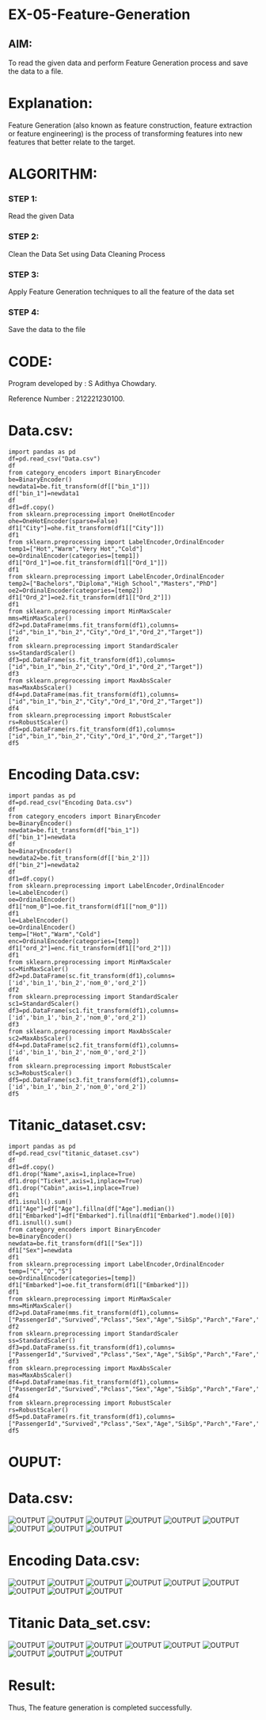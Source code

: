 # EX-05-Feature-Generation


## AIM:
To read the given data and perform Feature Generation process and save the data to a file. 

# Explanation:
Feature Generation (also known as feature construction, feature extraction or feature engineering) is the process of transforming features into new features that better relate to the target.
 

# ALGORITHM:
### STEP 1:
Read the given Data
### STEP 2:
Clean the Data Set using Data Cleaning Process
### STEP 3:
Apply Feature Generation techniques to all the feature of the data set
### STEP 4:
Save the data to the file


# CODE:
Program developed by : S Adithya Chowdary.

Reference Number : 212221230100.
# Data.csv:
~~~
import pandas as pd
df=pd.read_csv("Data.csv")
df
from category_encoders import BinaryEncoder
be=BinaryEncoder()
newdata1=be.fit_transform(df[["bin_1"]])
df["bin_1"]=newdata1
df
df1=df.copy()
from sklearn.preprocessing import OneHotEncoder
ohe=OneHotEncoder(sparse=False)
df1["City"]=ohe.fit_transform(df1[["City"]])
df1
from sklearn.preprocessing import LabelEncoder,OrdinalEncoder
temp1=["Hot","Warm","Very Hot","Cold"]
oe=OrdinalEncoder(categories=[temp1])
df1["Ord_1"]=oe.fit_transform(df1[["Ord_1"]])
df1
from sklearn.preprocessing import LabelEncoder,OrdinalEncoder
temp2=["Bachelors","Diploma","High School","Masters","PhD"]
oe2=OrdinalEncoder(categories=[temp2])
df1["Ord_2"]=oe2.fit_transform(df1[["Ord_2"]])
df1
from sklearn.preprocessing import MinMaxScaler
mms=MinMaxScaler()
df2=pd.DataFrame(mms.fit_transform(df1),columns=["id","bin_1","bin_2","City","Ord_1","Ord_2","Target"])
df2
from sklearn.preprocessing import StandardScaler
ss=StandardScaler()
df3=pd.DataFrame(ss.fit_transform(df1),columns=["id","bin_1","bin_2","City","Ord_1","Ord_2","Target"])
df3
from sklearn.preprocessing import MaxAbsScaler
mas=MaxAbsScaler()
df4=pd.DataFrame(mas.fit_transform(df1),columns=["id","bin_1","bin_2","City","Ord_1","Ord_2","Target"])
df4
from sklearn.preprocessing import RobustScaler
rs=RobustScaler()
df5=pd.DataFrame(rs.fit_transform(df1),columns=["id","bin_1","bin_2","City","Ord_1","Ord_2","Target"])
df5
~~~
# Encoding Data.csv:
~~~
import pandas as pd
df=pd.read_csv("Encoding Data.csv")
df
from category_encoders import BinaryEncoder
be=BinaryEncoder()
newdata=be.fit_transform(df["bin_1"])
df["bin_1"]=newdata
df
be=BinaryEncoder()
newdata2=be.fit_transform(df[['bin_2']])
df["bin_2"]=newdata2
df
df1=df.copy()
from sklearn.preprocessing import LabelEncoder,OrdinalEncoder
le=LabelEncoder()
oe=OrdinalEncoder()
df1["nom_0"]=oe.fit_transform(df1[["nom_0"]])
df1
le=LabelEncoder()
oe=OrdinalEncoder()
temp=["Hot","Warm","Cold"]
enc=OrdinalEncoder(categories=[temp])
df1["ord_2"]=enc.fit_transform(df1[["ord_2"]])
df1
from sklearn.preprocessing import MinMaxScaler
sc=MinMaxScaler()
df2=pd.DataFrame(sc.fit_transform(df1),columns=['id','bin_1','bin_2','nom_0','ord_2'])
df2
from sklearn.preprocessing import StandardScaler
sc1=StandardScaler()
df3=pd.DataFrame(sc1.fit_transform(df1),columns=['id','bin_1','bin_2','nom_0','ord_2'])
df3
from sklearn.preprocessing import MaxAbsScaler
sc2=MaxAbsScaler()
df4=pd.DataFrame(sc2.fit_transform(df1),columns=['id','bin_1','bin_2','nom_0','ord_2'])
df4
from sklearn.preprocessing import RobustScaler
sc3=RobustScaler()
df5=pd.DataFrame(sc3.fit_transform(df1),columns=['id','bin_1','bin_2','nom_0','ord_2'])
df5
~~~
# Titanic_dataset.csv:
~~~
import pandas as pd
df=pd.read_csv("titanic_dataset.csv")
df
df1=df.copy()
df1.drop("Name",axis=1,inplace=True)
df1.drop("Ticket",axis=1,inplace=True)
df1.drop("Cabin",axis=1,inplace=True)
df1
df1.isnull().sum()
df1["Age"]=df["Age"].fillna(df["Age"].median())
df1["Embarked"]=df["Embarked"].fillna(df1["Embarked"].mode()[0])
df1.isnull().sum()
from category_encoders import BinaryEncoder
be=BinaryEncoder()
newdata=be.fit_transform(df1[["Sex"]])
df1["Sex"]=newdata
df1
from sklearn.preprocessing import LabelEncoder,OrdinalEncoder
temp=["C","Q","S"]
oe=OrdinalEncoder(categories=[temp])
df1["Embarked"]=oe.fit_transform(df1[["Embarked"]])
df1
from sklearn.preprocessing import MinMaxScaler
mms=MinMaxScaler()
df2=pd.DataFrame(mms.fit_transform(df1),columns=["PassengerId","Survived","Pclass","Sex","Age","SibSp","Parch","Fare","Embarked"])
df2
from sklearn.preprocessing import StandardScaler
ss=StandardScaler()
df3=pd.DataFrame(ss.fit_transform(df1),columns=["PassengerId","Survived","Pclass","Sex","Age","SibSp","Parch","Fare","Embarked"])
df3
from sklearn.preprocessing import MaxAbsScaler
mas=MaxAbsScaler()
df4=pd.DataFrame(mas.fit_transform(df1),columns=["PassengerId","Survived","Pclass","Sex","Age","SibSp","Parch","Fare","Embarked"])
df4
from sklearn.preprocessing import RobustScaler
rs=RobustScaler()
df5=pd.DataFrame(rs.fit_transform(df1),columns=["PassengerId","Survived","Pclass","Sex","Age","SibSp","Parch","Fare","Embarked"])
df5
~~~
# OUPUT:
# Data.csv:
![OUTPUT](img1.png)
![OUTPUT](img2.png)
![OUTPUT](img3.png)
![OUTPUT](img4.png)
![OUTPUT](img5.png)
![OUTPUT](img6.png)
![OUTPUT](img7.png)
![OUTPUT](img8.png)
![OUTPUT](img9.png)
# Encoding Data.csv:
![OUTPUT](img10.png)
![OUTPUT](img11.png)
![OUTPUT](img12.png)
![OUTPUT](img13.png)
![OUTPUT](img14.png)
![OUTPUT](img15.png)
![OUTPUT](img16.png)
![OUTPUT](img17.png)
![OUTPUT](img18.png)
# Titanic Data_set.csv:
![OUTPUT](img19.png)
![OUTPUT](img20.png)
![OUTPUT](img21.png)
![OUTPUT](img22.png)
![OUTPUT](img23.png)
![OUTPUT](img24.png)
![OUTPUT](img25.png)
![OUTPUT](img26.png)
![OUTPUT](img27.png)
# Result:
Thus, The feature generation is completed successfully.


